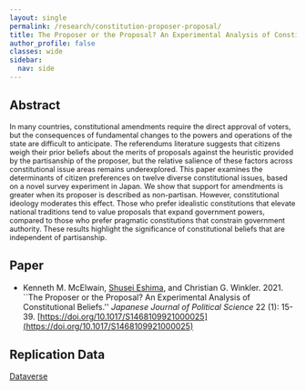 ```yaml
---
layout: single
permalink: /research/constitution-proposer-proposal/
title: The Proposer or the Proposal? An Experimental Analysis of Constitutional Beliefs
author_profile: false
classes: wide
sidebar:
  nav: side
---
```

<!--[← Back to Research](/research/)-->

## Abstract
<span style="font-size: 0.9em">
In many countries, constitutional amendments require the direct approval of voters, but the consequences of fundamental changes to the powers and operations of the state are difficult to anticipate. The referendums literature suggests that citizens weigh their prior beliefs about the merits of proposals against the heuristic provided by the partisanship of the proposer, but the relative salience of these factors across constitutional issue areas remains underexplored. This paper examines the determinants of citizen preferences on twelve diverse constitutional issues, based on a novel survey experiment in Japan. We show that support for amendments is greater when its proposer is described as non-partisan. However, constitutional ideology moderates this effect. Those who prefer idealistic constitutions that elevate national traditions tend to value proposals that expand government powers, compared to those who prefer pragmatic constitutions that constrain government authority. These results highlight the significance of constitutional beliefs that are independent of partisanship.
</span>

## Paper
* Kenneth M. McElwain, <u>Shusei Eshima</u>, and Christian G. Winkler. 2021. ``The Proposer or the Proposal? An Experimental Analysis of Constitutional Beliefs.'' _Japanese Journal of Political Science_ 22 (1): 15-39. [https://doi.org/10.1017/S1468109921000025](https://doi.org/10.1017/S1468109921000025)

## Replication Data
[Dataverse](https://doi.org/10.7910/DVN/K27XYA)

